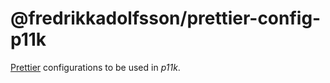 # @fredrikkadolfsson/prettier-config-p11k

[Prettier](https://prettier.io/docs/en/options.html) configurations to be used in _p11k_.
